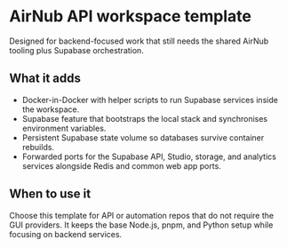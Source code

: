# AirNub API workspace template

Designed for backend-focused work that still needs the shared AirNub tooling plus Supabase orchestration.

## What it adds

- Docker-in-Docker with helper scripts to run Supabase services inside the workspace.
- Supabase feature that bootstraps the local stack and synchronises environment variables.
- Persistent Supabase state volume so databases survive container rebuilds.
- Forwarded ports for the Supabase API, Studio, storage, and analytics services alongside Redis and common web app ports.

## When to use it

Choose this template for API or automation repos that do not require the GUI providers. It keeps the base Node.js, pnpm, and Python setup while focusing on backend services.
